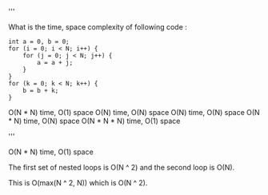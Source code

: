 '''

What is the time, space complexity of following code :

    int a = 0, b = 0;
    for (i = 0; i < N; i++) {
        for (j = 0; j < N; j++) {
            a = a + j;
        }
    }
    for (k = 0; k < N; k++) {
        b = b + k;
    }

 O(N * N) time, O(1) space
 O(N) time, O(N) space
 O(N) time, O(N) space
 O(N * N) time, O(N) space
 O(N * N * N) time, O(1) space

'''

O(N * N) time, O(1) space

The first set of nested loops is O(N ^ 2) and the second loop is O(N).

This is O(max(N ^ 2, N)) which is O(N ^ 2).
